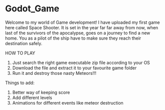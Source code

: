 # Godot_Game
Welcome to my world of Game development!
I have uploaded my first game here called Space Shooter. It is set in the year far far away from now, when last of the survivors of the apocalypse,
goes on a journey to find a new home. You as a pilot of the ship have to make sure they reach their destination safely.

HOW TO PLAY
1) Just search the right game executable zip file according to your OS
2) Download the file and extract it to your favourite game folder
3) Run it and destroy those nasty Meteors!!!

Things to add:
1) Better way of keeping score
2) Add different levels
3) Animations for different events like meteor destruction
